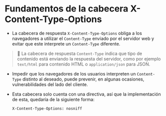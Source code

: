 # Fundamentos de la cabecera X-Content-Type-Options

* La cabecera de respuesta `X-Content-Type-Options` obliga a los navegadores a utilizar el `Content-Type` enviado por el servidor web y evitar que este interprete un `Content-Type` diferente.

> :older_man: La cabecera de respuesta `Content-Type` indica que tipo de contenido está enviando la respuesta del servidor, como por ejemplo `text/html` para contenido HTML o `application/json` para JSON.

* Impedir que los navegadores de los usuarios interpreten un `Content-Type` distinto al deseado, puede prevenir, en algunas ocasiones, vulnerabilidades del lado del cliente.
* Esta cabecera solo cuenta con una directiva, así que la implementación de esta, quedaría de la siguiente forma:

  ```
  X-Content-Type-Options: nosniff
  ```
